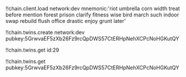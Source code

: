 !!chain.client.load
    network:dev
    mnemonic:'riot umbrella corn width treat before mention forest prison clarify fitness wise bird march such indoor swap rebuild flush office drastic enjoy grunt later'

!!chain.twins.create
    network:dev
    pubkey:5GrwvaEF5zXb26Fz9rcQpDWS57CtERHpNehXCPcNoHGKutQY

!!chain.twins.get
    id:29

!!chain.twins.get
    pubkey:5GrwvaEF5zXb26Fz9rcQpDWS57CtERHpNehXCPcNoHGKutQY